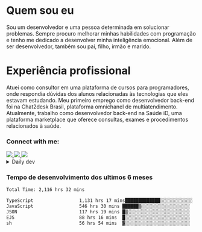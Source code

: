 # Quem sou eu
Sou um desenvolvedor e uma pessoa determinada em solucionar problemas. Sempre procuro melhorar minhas habilidades com programação e tenho me dedicado a desenvolver minha inteligência emocional. Além de ser desenvolvedor, também sou pai, filho, irmão e marido.

# Experiência profissional
Atuei como consultor em uma plataforma de cursos para programadores, onde respondia dúvidas dos alunos relacionadas às tecnologias que eles estavam estudando.
Meu primeiro emprego como desenvolvedor back-end foi na Chat2desk Brasil, plataforma omnichanel de multiatendimento.
Atualmente, trabalho como desenvolvedor back-end na Saúde iD, uma plataforma marketplace que oferece consultas, exames e procedimentos relacionados à saúde.

### Connect with me:
<a href="https://www.linkedin.com/in/theusmoreira" target="_blank" >
<img src="https://img.shields.io/badge/linkedin-%230077B5.svg?&style=for-the-badge&logo=linkedin&logoColor=white ">
</a>
<a href="https://www.instagram.com/matheus.s.moreira/" target="_blank">
<img src="https://img.shields.io/badge/instagram-%23E4405F.svg?&style=for-the-badge&logo=instagram&logoColor=white">
</a>
<a href="mailto:matheussm301@gmail.com"  target="_blank">
<img src="https://img.shields.io/badge/gmail-%23E4405F.svg?&style=for-the-badge&logo=gmail&logoColor=white">
</a>


<details>
  <summary>Daily dev </summary>
<p>
  <a href="https://app.daily.dev/matheussantos"><img src="https://github.com/matheus-santos-moreira/matheus-santos-moreira/blob/master/devcard.svg" width="200" alt="Matheus Santos's Dev Card"/></a>
 </p>
</details>

<h3>Tempo de desenvolvimento dos ultimos 6 meses</h3>

<!--START_SECTION:waka-->

```txt
Total Time: 2,116 hrs 32 mins

TypeScript                 1,131 hrs 17 mins█████████████░░░░░░░░░░░░   52.06 %
JavaScript                 546 hrs 30 mins ██████▒░░░░░░░░░░░░░░░░░░   25.15 %
JSON                       117 hrs 19 mins █▒░░░░░░░░░░░░░░░░░░░░░░░   05.40 %
EJS                        88 hrs 16 mins  █░░░░░░░░░░░░░░░░░░░░░░░░   04.06 %
sh                         56 hrs 54 mins  ▓░░░░░░░░░░░░░░░░░░░░░░░░   02.62 %
```

<!--END_SECTION:waka-->
